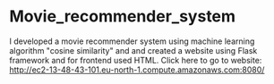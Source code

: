 # Movie_recommender_system
I developed a movie recommender system using machine learning algorithm "cosine similarity" and and created a website using Flask framework and for frontend used HTML. Click here to go to website: http://ec2-13-48-43-101.eu-north-1.compute.amazonaws.com:8080/
